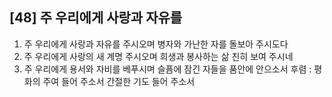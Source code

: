## [48] 주 우리에게 사랑과 자유를

1) 주 우리에게 사랑과 자유를 주시오며 병자와 가난한 자를 돌보아 주시도다
2) 주 우리에게 사랑의 새 계명 주시오며 희생과 봉사하는 삶 친히 보여 주시네
3) 주 우리에게 용서와 자비를 베푸시며 슬픔에 잠긴 자들을 품안에 안으소서
후렴 : 평화의 주여 들어 주소서 간절한 기도 들어 주소서

